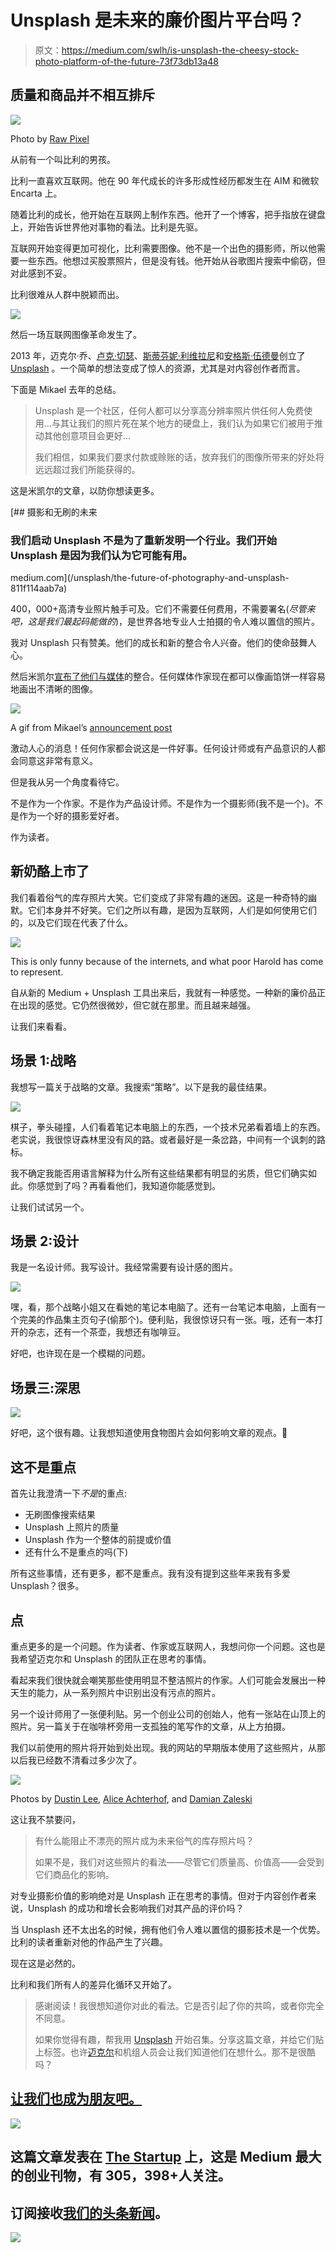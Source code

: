# Unsplash 是未来的廉价图片平台吗？

> 原文：<https://medium.com/swlh/is-unsplash-the-cheesy-stock-photo-platform-of-the-future-73f73db13a48>

## 质量和商品并不相互排斥

![](img/7af46e89f21f8e69bd4b498edfecde56.png)

Photo by [Raw Pixel](https://unsplash.com/@rawpixel)

从前有一个叫比利的男孩。

比利一直喜欢互联网。他在 90 年代成长的许多形成性经历都发生在 AIM 和微软 Encarta 上。

随着比利的成长，他开始在互联网上制作东西。他开了一个博客，把手指放在键盘上，开始告诉世界他对事物的看法。比利是先驱。

互联网开始变得更加可视化，比利需要图像。他不是一个出色的摄影师，所以他需要一些东西。他想过买股票照片，但是没有钱。他开始从谷歌图片搜索中偷窃，但对此感到不妥。

比利很难从人群中脱颖而出。

![](img/4963b1367af49552af862df4d902d465.png)

然后一场互联网图像革命发生了。

2013 年，迈克尔·乔、[卢克·切瑟](https://medium.com/u/99f08313b279?source=post_page-----73f73db13a48--------------------------------)、[斯蒂芬妮·利维拉尼](https://medium.com/u/58e7e108a566?source=post_page-----73f73db13a48--------------------------------)和[安格斯·伍德曼](https://medium.com/u/43d34295401?source=post_page-----73f73db13a48--------------------------------)创立了 [Unsplash](https://medium.com/u/2053395ac335?source=post_page-----73f73db13a48--------------------------------) 。一个简单的想法变成了惊人的资源，尤其是对内容创作者而言。

下面是 Mikael 去年的总结。

> Unsplash 是一个社区，任何人都可以分享高分辨率照片供任何人免费使用…与其让我们的照片死在某个地方的硬盘上，我们认为如果它们被用于推动其他创意项目会更好…
> 
> 我们相信，如果我们要求付款或赊账的话，放弃我们的图像所带来的好处将远远超过我们所能获得的。

这是米凯尔的文章，以防你想读更多。

[](/unsplash/the-future-of-photography-and-unsplash-811f114aab7a) [## 摄影和无刷的未来

### 我们启动 Unsplash 不是为了重新发明一个行业。我们开始 Unsplash 是因为我们认为它可能有用。

medium.com](/unsplash/the-future-of-photography-and-unsplash-811f114aab7a) 

400，000+高清专业照片触手可及。它们不需要任何费用，不需要署名(*尽管来吧，这是我们最起码能做的*)，是世界各地专业人士拍摄的令人难以置信的照片。

我对 Unsplash 只有赞美。他们的成长和新的整合令人兴奋。他们的使命鼓舞人心。

然后米凯尔[宣布了他们与](/unsplash/medium-unsplash-2fee8d662dd1)[媒体](https://medium.com/u/504c7870fdb6?source=post_page-----73f73db13a48--------------------------------)的整合。任何媒体作家现在都可以像画馅饼一样容易地画出不清晰的图像。

![](img/050f7c0e61e37fe2af2e16457cd7c4af.png)

A gif from Mikael’s [announcement post](/unsplash/medium-unsplash-2fee8d662dd1)

激动人心的消息！任何作家都会说这是一件好事。任何设计师或有产品意识的人都会同意这非常有意义。

但是我从另一个角度看待它。

不是作为一个作家。不是作为产品设计师。不是作为一个摄影师(我不是一个)。不是作为一个好的摄影爱好者。

作为读者。

## 新奶酪上市了

我们看着俗气的库存照片大笑。它们变成了非常有趣的迷因。这是一种奇特的幽默。它们本身并不好笑。它们之所以有趣，是因为互联网，人们是如何使用它们的，以及它们现在代表了什么。

![](img/54e600d0a52e0c651fd17bb99466b5af.png)

This is only funny because of the internets, and what poor Harold has come to represent.

自从新的 Medium + Unsplash 工具出来后，我就有一种感觉。一种新的廉价品正在出现的感觉。它仍然很微妙，但它就在那里。而且越来越强。

让我们来看看。

## 场景 1:战略

我想写一篇关于战略的文章。我搜索“策略”。以下是我的最佳结果。

![](img/9070d76078b8ed105411a1e427390bd5.png)

棋子，拳头碰撞，人们看着笔记本电脑上的东西，一个技术兄弟看着墙上的东西。老实说，我很惊讶森林里没有风的路。或者最好是一条岔路，中间有一个讽刺的路标。

我不确定我能否用语言解释为什么所有这些结果都有明显的劣质，但它们确实如此。你感觉到了吗？再看看他们，我知道你能感觉到。

让我们试试另一个。

## 场景 2:设计

我是一名设计师。我写设计。我经常需要有设计感的图片。

![](img/2072dddf5cff42c59d728e1af0f390c2.png)

嘿，看，那个战略小姐又在看她的笔记本电脑了。还有一台笔记本电脑，上面有一个完美的作品集主页句子(偷那个)。便利贴，我很惊讶只有一张。哦，还有一本打开的杂志，还有一个茶壶，我想还有咖啡豆。

好吧，也许现在是一个模糊的问题。

## 场景三:深思

![](img/5d7eb99632bdf0b3e9b2e7f263c842cf.png)

好吧，这个很有趣。让我想知道使用食物图片会如何影响文章的观点。🤔

## 这不是重点

首先让我澄清一下*不是*的重点:

*   无刷图像搜索结果
*   Unsplash 上照片的质量
*   Unsplash 作为一个整体的前提或价值
*   还有什么不是重点的吗(下)

所有这些事情，还有更多，都不是重点。我有没有提到这些年来我有多爱 Unsplash？很多。

## 点

重点更多的是一个问题。作为读者、作家或互联网人，我想问你一个问题。这也是我希望迈克尔和 Unsplash 的团队正在思考的事情。

看起来我们很快就会嘲笑那些使用明显不整洁照片的作家。人们可能会发展出一种天生的能力，从一系列照片中识别出没有污点的照片。

另一个设计师用了一张便利贴。另一个创业公司的创始人，他有一张站在山顶上的照片。另一篇关于在咖啡杯旁用一支孤独的笔写作的文章，从上方拍摄。

我们以前使用的照片将开始到处出现。我的网站的早期版本使用了这些照片，从那以后我已经数不清看过多少次了。

![](img/196ac6ae9ca23daf5088f26838452504.png)

Photos by [Dustin Lee](https://unsplash.com/@dustinlee), [Alice Achterhof](https://unsplash.com/@alicegrace), and [Damian Zaleski](https://unsplash.com/@zal3wa)

这让我不禁要问，

> 有什么能阻止不漂亮的照片成为未来俗气的库存照片吗？
> 
> 如果不是，我们对这些照片的看法——尽管它们质量高、价值高——会受到它们商品化的影响。

对专业摄影价值的影响绝对是 Unsplash 正在思考的事情。但对于内容创作者来说，Unsplash 的成功和增长会影响我们对其产品的评价吗？

当 Unsplash 还不太出名的时候，拥有他们令人难以置信的摄影技术是一个优势。比利的读者重新对他的作品产生了兴趣。

现在这是必然的。

比利和我们所有人的差异化循环又开始了。

> 感谢阅读！我很想知道你对此的看法。它是否引起了你的共鸣，或者你完全不同意。
> 
> 如果你觉得有趣，帮我用 [Unsplash](https://medium.com/u/2053395ac335?source=post_page-----73f73db13a48--------------------------------) 开始召集。分享这篇文章，并给它们贴上标签。也许[迈克尔](https://medium.com/u/300c728e7d24?source=post_page-----73f73db13a48--------------------------------)和机组人员会让我们知道他们在想什么。那不是很酷吗？

## [让我们也成为朋友吧。](/@craig5446)

[![](img/308a8d84fb9b2fab43d66c117fcc4bb4.png)](https://medium.com/swlh)

## 这篇文章发表在 [The Startup](https://medium.com/swlh) 上，这是 Medium 最大的创业刊物，有 305，398+人关注。

## 订阅接收[我们的头条新闻](http://growthsupply.com/the-startup-newsletter/)。

[![](img/b0164736ea17a63403e660de5dedf91a.png)](https://medium.com/swlh)